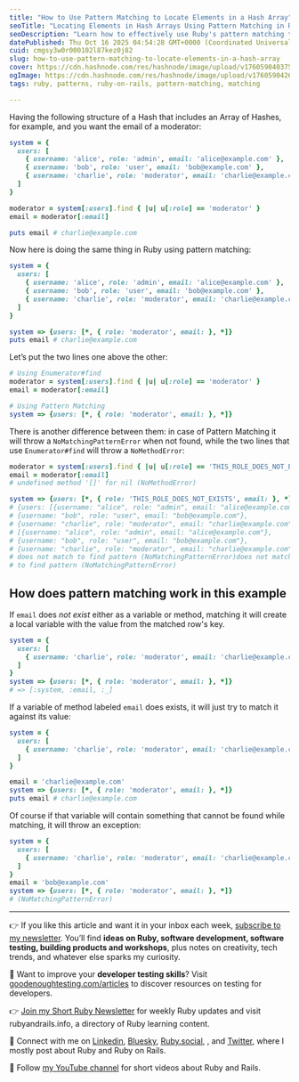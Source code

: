```yaml
---
title: "How to Use Pattern Matching to Locate Elements in a Hash Array"
seoTitle: "Locating Elements in Hash Arrays Using Pattern Matching in Ruby"
seoDescription: "Learn how to effectively use Ruby's pattern matching to locate elements within a hash array and handle exceptions"
datePublished: Thu Oct 16 2025 04:54:28 GMT+0000 (Coordinated Universal Time)
cuid: cmgsy3w0r000102l87kez0j82
slug: how-to-use-pattern-matching-to-locate-elements-in-a-hash-array
cover: https://cdn.hashnode.com/res/hashnode/image/upload/v1760590403754/f53e8f0b-02b1-4df7-8c23-bba12a4d9c0f.png
ogImage: https://cdn.hashnode.com/res/hashnode/image/upload/v1760590426076/a521bf25-8dcd-4d80-9f83-dab26572f9a9.png
tags: ruby, patterns, ruby-on-rails, pattern-matching, matching

---
```


Having the following structure of a Hash that includes an Array of Hashes, for example, and you want the email of a moderator:

```ruby
system = {
  users: [
    { username: 'alice', role: 'admin', email: 'alice@example.com' },
    { username: 'bob', role: 'user', email: 'bob@example.com' },
    { username: 'charlie', role: 'moderator', email: 'charlie@example.com' }
  ]
}

moderator = system[:users].find { |u| u[:role] == 'moderator' }
email = moderator[:email] 

puts email # charlie@example.com
```

Now here is doing the same thing in Ruby using pattern matching:

```ruby
system = {
  users: [
    { username: 'alice', role: 'admin', email: 'alice@example.com' },
    { username: 'bob', role: 'user', email: 'bob@example.com' },
    { username: 'charlie', role: 'moderator', email: 'charlie@example.com' }
  ]
}

system => {users: [*, { role: 'moderator', email: }, *]}
puts email # charlie@example.com
```

Let’s put the two lines one above the other:

```ruby
# Using Enumerator#find
moderator = system[:users].find { |u| u[:role] == 'moderator' }
email = moderator[:email] 

# Using Pattern Matching
system => {users: [*, { role: 'moderator', email: }, *]}
```

There is another difference between them: in case of Pattern Matching it will throw a `NoMatchingPatternError` when not found, while the two lines that use `Enumerator#find` will throw a `NoMethodError`:

```ruby
moderator = system[:users].find { |u| u[:role] == 'THIS_ROLE_DOES_NOT_EXISTS' }
email = moderator[:email] 
# undefined method '[]' for nil (NoMethodError)

system => {users: [*, { role: 'THIS_ROLE_DOES_NOT_EXISTS', email: }, *]}
# {users: [{username: "alice", role: "admin", email: "alice@example.com"}, 
# {username: "bob", role: "user", email: "bob@example.com"}, 
# {username: "charlie", role: "moderator", email: "charlie@example.com"}]}: 
# [{username: "alice", role: "admin", email: "alice@example.com"}, 
# {username: "bob", role: "user", email: "bob@example.com"}, 
# {username: "charlie", role: "moderator", email: "charlie@example.com"}] 
# does not match to find pattern (NoMatchingPatternError)does not match 
# to find pattern (NoMatchingPatternError)
```

## How does pattern matching work in this example

If `email` does *not exist* either as a variable or method, matching it will create a local variable with the value from the matched row's key.

```ruby
system = {
  users: [
    { username: 'charlie', role: 'moderator', email: 'charlie@example.com' }
  ]
}
system => {users: [*, { role: 'moderator', email: }, *]}
# => [:system, :email, :_]
```

If a variable of method labeled `email` does exists, it will just try to match it against its value:

```ruby
system = {
  users: [
    { username: 'charlie', role: 'moderator', email: 'charlie@example.com' }
  ]
}

email = 'charlie@example.com'
system => {users: [*, { role: 'moderator', email: }, *]}
puts email # charlie@example.com
```

Of course if that variable will contain something that cannot be found while matching, it will throw an exception:

```ruby
system = {
  users: [
    { username: 'charlie', role: 'moderator', email: 'charlie@example.com' }
  ]
}
email = 'bob@example.com'
system => {users: [*, { role: 'moderator', email: }, *]}
# (NoMatchingPatternError)
```

---

👉 If you like this article and want it in your inbox each week, [subscribe to my newsletter](https://newsletter.lucianghinda.com). You’ll find **ideas on Ruby, software development, software testing, building products and workshops**, plus notes on creativity, tech trends, and whatever else sparks my curiosity.

👐 Want to improve your **developer testing skills**? Visit [goodenoughtesting.com/articles](https://goodenoughtesting.com/articles) to discover resources on testing for developers.

👉 [Join my Short Ruby Newsletter](https://newsletter.shortruby.com) for weekly Ruby updates and visit rubyandrails.info, a directory of Ruby learning content.

🤝 Connect with me on [Linkedin](https://linkedin.com/in/lucianghinda), [Bluesky](https://bsky.app/profile/lucianghinda.com), [Ruby.social](https://ruby.social/@lucian), , and [Twitter](https://x.com/lucianghinda), where I mostly post about Ruby and Ruby on Rails.

🎥 Follow [my YouTube channel](https://www.youtube.com/@shortruby) for short videos about Ruby and Rails.